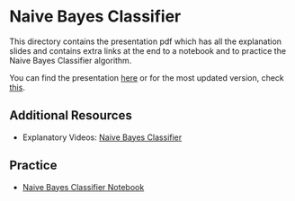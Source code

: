 # Naive Bayes Classifier

This directory contains the presentation pdf which has all the explanation slides and contains extra links at the end to a notebook and to practice the Naive Bayes Classifier algorithm.


You can find the presentation [here](./Naive-Bayes.pdf) or for the most updated version, check [this](https://docs.google.com/presentation/d/1KwIDwLKg9NC97qda63hx7A0pSo5SwPFFsWvf5alh0iU/edit?usp=sharing).


## Additional Resources
- Explanatory Videos: [Naive Bayes Classifier](https://drive.google.com/drive/folders/1t9QB2VxBFt9IZZ2OTi131pBSX3AhOI_j)


## Practice
- [Naive Bayes Classifier Notebook](https://www.kaggle.com/code/prashant111/naive-bayes-classifier-in-python)